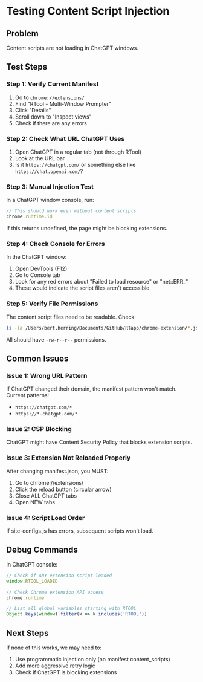 # Testing Content Script Injection

## Problem
Content scripts are not loading in ChatGPT windows.

## Test Steps

### Step 1: Verify Current Manifest
1. Go to `chrome://extensions/`
2. Find "RTool - Multi-Window Prompter"
3. Click "Details"
4. Scroll down to "Inspect views"
5. Check if there are any errors

### Step 2: Check What URL ChatGPT Uses
1. Open ChatGPT in a regular tab (not through RTool)
2. Look at the URL bar
3. Is it `https://chatgpt.com/` or something else like `https://chat.openai.com/`?

### Step 3: Manual Injection Test
In a ChatGPT window console, run:
```javascript
// This should work even without content scripts
chrome.runtime.id
```

If this returns undefined, the page might be blocking extensions.

### Step 4: Check Console for Errors
In the ChatGPT window:
1. Open DevTools (F12)
2. Go to Console tab
3. Look for any red errors about "Failed to load resource" or "net::ERR_"
4. These would indicate the script files aren't accessible

### Step 5: Verify File Permissions
The content script files need to be readable. Check:
```bash
ls -la /Users/bert.herring/Documents/GitHub/RTapp/chrome-extension/*.js
```

All should have `-rw-r--r--` permissions.

## Common Issues

### Issue 1: Wrong URL Pattern
If ChatGPT changed their domain, the manifest pattern won't match.
Current patterns:
- `https://chatgpt.com/*`
- `https://*.chatgpt.com/*`

### Issue 2: CSP Blocking
ChatGPT might have Content Security Policy that blocks extension scripts.

### Issue 3: Extension Not Reloaded Properly
After changing manifest.json, you MUST:
1. Go to chrome://extensions/
2. Click the reload button (circular arrow)
3. Close ALL ChatGPT tabs
4. Open NEW tabs

### Issue 4: Script Load Order
If site-configs.js has errors, subsequent scripts won't load.

## Debug Commands

In ChatGPT console:
```javascript
// Check if ANY extension script loaded
window.RTOOL_LOADED

// Check Chrome extension API access
chrome.runtime

// List all global variables starting with RTOOL
Object.keys(window).filter(k => k.includes('RTOOL'))
```

## Next Steps
If none of this works, we may need to:
1. Use programmatic injection only (no manifest content_scripts)
2. Add more aggressive retry logic
3. Check if ChatGPT is blocking extensions

